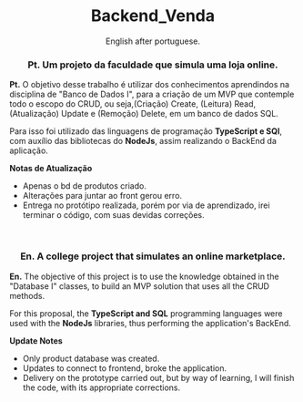 <h1 align="center">Backend_Venda</h1>

<p align="center"> English after portuguese.

<h3 align="center">Pt. Um projeto da faculdade que simula uma loja online.</h3>

<p>
<b>Pt.</b> O objetivo desse trabalho é utilizar dos conhecimentos aprendindos na disciplina de "Banco de Dados I", para a criação de um MVP que contemple todo o escopo do CRUD, ou seja,(Criação) Create, (Leitura) Read, (Atualização) Update e (Remoção) Delete, em um banco de dados SQL. <br  />

Para isso foi utilizado das linguagens de programação <b>TypeScript e SQl</b>, com auxílio das bibliotecas do <b>NodeJs</b>, assim realizando o BackEnd da aplicação.<br  />

<b>Notas de Atualização</b>
<ul>
<li>Apenas o bd de produtos criado. </li>
<li>Alterações para juntar ao front gerou erro. </li>
<li>Entrega no protótipo realizada, porém por via de aprendizado, irei terminar o código, com suas devidas correções. </li>
</ul>
</p>
<br  />

<h3 align="center">En. A college project that simulates an online marketplace.</h3>

<p>
<b>En.</b> The objective of this project is to use the knowledge obtained in the "Database I" classes, to build an MVP solution that uses all the CRUD methods.<br  />

For this proposal, the <b>TypeScript and SQL</b> programming languages ​​were used with the <b>NodeJs</b> libraries, thus performing the application's BackEnd. <br   />

<b>Update Notes</b>
<ul>
<li>Only product database was created. </li>
<li> Updates to connect to frontend, broke the application. </li>
<li>Delivery on the prototype carried out, but by way of learning, I will finish the code, with its appropriate corrections. </li>
</ul>
</p>
